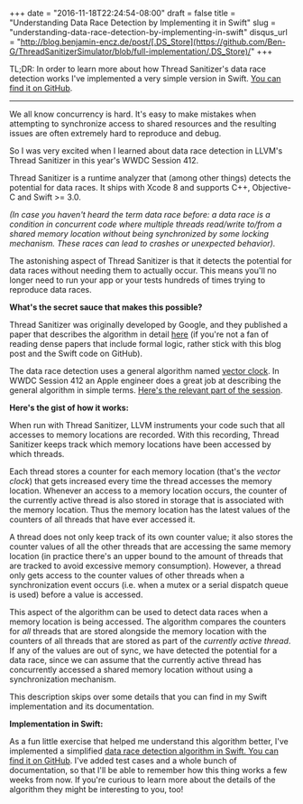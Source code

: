 +++
date = "2016-11-18T22:24:54-08:00"
draft = false
title = "Understanding Data Race Detection by Implementing it in Swift"
slug = "understanding-data-race-detection-by-implementing-in-swift"
disqus_url = "http://blog.benjamin-encz.de/post/[.DS_Store](https://github.com/Ben-G/ThreadSanitizerSimulator/blob/full-implementation/.DS_Store)/"
+++

TL;DR: In order to learn more about how Thread Sanitizer's data race detection works I've implemented a very simple version in Swift. [You can find it on GitHub](https://github.com/Ben-G/DataRaceDetector).

---

We all know concurrency is hard. It's easy to make mistakes when attempting to synchronize access to shared resources and the resulting issues are often extremely hard to reproduce and debug.

So I was very excited when I learned about data race detection in LLVM's Thread Sanitizer in this year's WWDC Session 412.

Thread Sanitizer is a runtime analyzer that (among other things) detects the potential for data races. It ships with Xcode 8 and supports C++, Objective-C and Swift >= 3.0.

*(In case you haven't heard the term data race before: a data race is a condition in concurrent code where multiple threads read/write to/from a shared memory location without being synchronized by some locking mechanism. These races can lead to crashes or unexpected behavior).*

The astonishing aspect of Thread Sanitizer is that it detects the potential for data races without needing them to actually occur. This means you'll no longer need to run your app or your tests hundreds of times trying to reproduce data races.

**What's the secret sauce that makes this possible?**

Thread Sanitizer was originally developed by Google, and they published a paper that describes the algorithm in detail [here](http://static.googleusercontent.com/media/research.google.com/en//pubs/archive/35604.pdf) (if you're not a fan of reading dense papers that include formal logic, rather stick with this blog post and the Swift code on GitHub). 

The data race detection uses a general algorithm named [vector clock](https://en.wikipedia.org/wiki/Vector_clock). In WWDC Session 412 an Apple engineer does a great job at describing the general algorithm in simple terms. [Here's the relevant part of the session](https://developer.apple.com/videos/play/wwdc2016/412/?time=993).

**Here's the gist of how it works:** 

When run with Thread Sanitizer, LLVM instruments your code such that all accesses to memory locations are recorded. With this recording, Thread Sanitizer keeps track which memory locations have been accessed by which threads. 

Each thread stores a counter for each memory location (that's the *vector clock*) that gets increased every time the thread accesses the memory location. Whenever an access to a memory location occurs, the counter of the currently active thread is also stored in storage that is associated with the memory location. Thus the memory location has the latest values of the counters of all threads that have ever accessed it.

A thread does not only keep track of its own counter value; it also stores the counter values of all the other threads that are accessing the same memory location (in practice there's an upper bound to the amount of threads that are tracked to avoid excessive memory consumption). However, a thread only gets access to the counter values of other threads when a synchronization event occurs (i.e. when a mutex or a serial dispatch queue is used) before a value is accessed.

This aspect of the algorithm can be used to detect data races when a memory location is being accessed. The algorithm compares the counters for *all* threads that are stored alongside the memory location with the counters of all threads that are stored as part of the *currently active thread*. If any of the values are out of sync, we have detected the potential for a data race, since we can assume that the currently active thread has concurrently accessed a shared memory location without using a synchronization mechanism. 

This description skips over some details that you can find in my Swift implementation and its documentation.

**Implementation in Swift:**

As a fun little exercise that helped me understand this algorithm better, I've implemented a simplified [data race detection algorithm in Swift. You can find it on GitHub](https://github.com/Ben-G/DataRaceDetector). I've added test cases and a whole bunch of documentation, so that I'll be able to remember how this thing works a few weeks from now. If you're curious to learn more about the details of the algorithm they might be interesting to you, too!